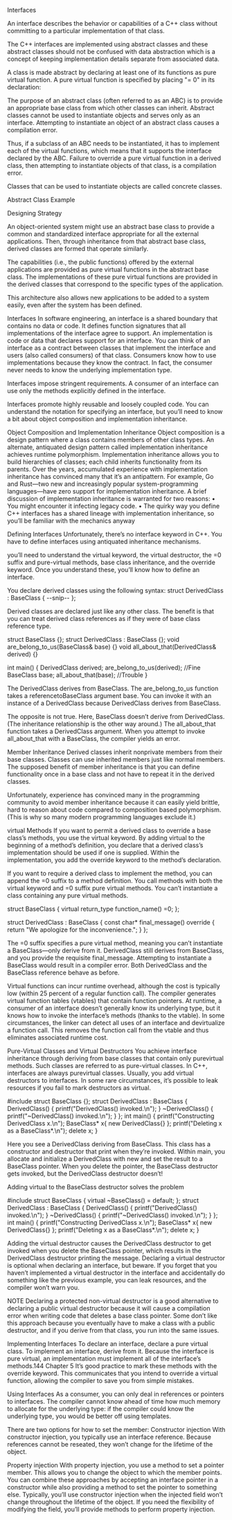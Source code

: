 Interfaces

An interface describes the behavior or capabilities of a C++ class without committing to a particular implementation of that class.

The C++ interfaces are implemented using abstract classes and these abstract classes should not be confused with data abstraction which is a concept of keeping implementation details separate from associated data.

A class is made abstract by declaring at least one of its functions as pure virtual function. A pure virtual function is specified by placing "= 0" in its declaration:

The purpose of an abstract class (often referred to as an ABC) is to provide an appropriate base class from which other classes can inherit. Abstract classes cannot be used to instantiate objects and serves only as an interface. Attempting to instantiate an object of an abstract class causes a compilation error.

Thus, if a subclass of an ABC needs to be instantiated, it has to implement each of the virtual functions, which means that it supports the interface declared by the ABC. Failure to override a pure virtual function in a derived class, then attempting to instantiate objects of that class, is a compilation error.

Classes that can be used to instantiate objects are called concrete classes.

Abstract Class Example

Designing Strategy

An object-oriented system might use an abstract base class to provide a common and standardized interface appropriate for all the external applications. Then, through inheritance from that abstract base class, derived classes are formed that operate similarly.

The capabilities (i.e., the public functions) offered by the external applications are provided as pure virtual functions in the abstract base class. The implementations of these pure virtual functions are provided in the derived classes that correspond to the specific types of the application.

This architecture also allows new applications to be added to a system easily, even after the system has been defined.














Interfaces
In software engineering, an interface is a shared boundary that contains no
data or code. It defines function signatures that all implementations of the
interface agree to support. An implementation is code or data that declares
support for an interface. You can think of an interface as a contract between
classes that implement the interface and users (also called consumers) of that
class.
Consumers know how to use implementations because they know
the contract. In fact, the consumer never needs to know the underlying
implementation type.

Interfaces impose stringent requirements. A consumer of an interface
can use only the methods explicitly defined in the interface.

Interfaces promote highly reusable and loosely coupled code. You can
understand the notation for specifying an interface, but you’ll need to
know a bit about object composition and implementation inheritance.

Object Composition and Implementation Inheritance
Object composition is a design pattern where a class contains members of
other class types. An alternate, antiquated design pattern called implementation inheritance achieves runtime polymorphism. Implementation
inheritance allows you to build hierarchies of classes; each child inherits
functionality from its parents. Over the years, accumulated experience
with implementation inheritance has convinced many that it’s an antipattern. For example, Go and Rust—two new and increasingly popular
system­-programming languages—have zero support for implementation
inheritance. A brief discussion of implementation inheritance is warranted
for two reasons:
•	 You might encounter it infecting legacy code.
•	 The quirky way you define C++ interfaces has a shared lineage with
implementation inheritance, so you’ll be familiar with the mechanics
anyway

Defining Interfaces
Unfortunately, there’s no interface keyword in C++. You have to define
interfaces using antiquated inheritance mechanisms.

you’ll need to understand the virtual keyword, the virtual destructor, the =0 suffix and pure-­virtual methods, base class inheritance, and the override keyword.
Once you understand these, you’ll know how to define an interface.


You declare derived classes using the following syntax:
struct DerivedClass : BaseClass {
--snip--
};

Derived classes are declared just like any other class. The benefit is
that you can treat derived class references as if they were of base class reference type.

struct BaseClass {};
struct DerivedClass : BaseClass {};
void are_belong_to_us(BaseClass& base) {}
void all_about_that(DerivedClass& derived) {}

int main() {
  DerivedClass derived;
  are_belong_to_us(derived);  //Fine
  BaseClass base;
all_about_that(base);         //Trouble
}

The DerivedClass derives from BaseClass. The are_belong_to_us function takes a reference­to­BaseClass argument base. You can invoke it with an instance of a DerivedClass because DerivedClass derives from BaseClass.

The opposite is not true.
Here, BaseClass doesn’t derive from DerivedClass. (The inheritance
relationship is the other way around.) The all_about_that function takes a
DerivedClass argument. When you attempt to invoke all_about_that with a
BaseClass, the compiler yields an error.


Member Inheritance
Derived classes inherit non­private members from their base classes. Classes
can use inherited members just like normal members. The supposed benefit of member inheritance is that you can define functionality once in a
base class and not have to repeat it in the derived classes.

Unfortunately, experience has convinced many in the programming community to avoid member inheritance because it can easily yield brittle, hard­ to­ reason ­about code compared to composition ­based polymorphism. (This is why so many
modern programming languages exclude it.)


virtual Methods
If you want to permit a derived class to override a base class’s methods, you
use the virtual keyword. By adding virtual to the beginning of a method’s definition, you declare that a derived class’s implementation should be used if one is supplied. Within the implementation, you add the override keyword to the
method’s declaration.

If you want to require a derived class to implement the method, you can
append the =0 suffix to a method definition. You call methods with both
the virtual keyword and =0 suffix pure virtual methods. You can’t instantiate a class containing any pure virtual methods.

struct BaseClass {
  virtual return_type function_name() =0;
};

struct DerivedClass : BaseClass {
  const char* final_message() override
  {
    return "We apologize for the inconvenience.";
  }
};

The =0 suffix specifies a pure virtual method, meaning you can’t
instantiate a BaseClass—only derive from it. DerivedClass still derives from
BaseClass, and you provide the requisite final_message. Attempting to
instantiate a BaseClass would result in a compiler error. Both DerivedClass
and the BaseClass reference behave as before.

Virtual functions can incur runtime overhead, although the cost is typically low (within 25 percent of a regular function call). The compiler generates virtual function tables (vtables) that contain function pointers. At runtime, a consumer of an interface doesn’t generally know its underlying type, but it knows how to invoke the interface’s methods (thanks to the vtable). In some circumstances, the linker can detect all uses of an interface and devirtualize a function call. This removes the function call from the vtable and thus eliminates associated runtime cost.

Pure-Virtual Classes and Virtual Destructors
You achieve interface inheritance through deriving from base classes that
contain only pure­virtual methods. Such classes are referred to as pure-virtual
classes. In C++, interfaces are always pure­virtual classes. Usually, you add
virtual destructors to interfaces. In some rare circumstances, it’s possible to
leak resources if you fail to mark destructors as virtual.

#include <cstdio>
struct BaseClass {};
struct DerivedClass : BaseClass {
DerivedClass() {
printf("DerivedClass() invoked.\n");
}
~DerivedClass() {
printf("~DerivedClass() invoked.\n");
}
};
int main() {
printf("Constructing DerivedClass x.\n");
BaseClass* x{ new DerivedClass{} };
printf("Deleting x as a BaseClass*.\n");
delete x;
}

Here you see a DerivedClass deriving from BaseClass. This class has a
constructor and destructor that print when they’re invoked. Within main, you allocate and initialize a DerivedClass with new and set the result to a BaseClass pointer. When you delete the pointer, the BaseClass destructor
gets invoked, but the DerivedClass destructor doesn’t!

Adding virtual to the BaseClass destructor solves the problem

#include <cstdio>
struct BaseClass {
virtual ~BaseClass() = default;
};
struct DerivedClass : BaseClass {
DerivedClass() {
printf("DerivedClass() invoked.\n");
}
~DerivedClass() {
printf("~DerivedClass() invoked.\n");
}
};
int main() {
printf("Constructing DerivedClass x.\n");
BaseClass* x{ new DerivedClass{} };
printf("Deleting x as a BaseClass*.\n");
delete x;
}

Adding the virtual destructor causes the DerivedClass destructor to
get invoked when you delete the BaseClass pointer, which results in the
DerivedClass destructor printing the message.
Declaring a virtual destructor is optional when declaring an interface,
but beware. If you forget that you haven’t implemented a virtual destructor
in the interface and accidentally do something like the previous example, you can leak resources, and the compiler won’t warn you.

NOTE
Declaring a protected non-virtual destructor is a good alternative to declaring a public virtual destructor because it will cause a compilation error when writing code that deletes a base class pointer. Some don’t like this approach because you eventually have to make a class with a public destructor, and if you derive from that class, you run into the same issues.

Implementing Interfaces
To declare an interface, declare a pure virtual class. To implement an interface, derive from it. Because the interface is pure virtual, an implementation must implement all of the interface’s methods.144 Chapter 5
It’s good practice to mark these methods with the override keyword.
This communicates that you intend to override a virtual function, allowing
the compiler to save you from simple mistakes.




Using Interfaces
As a consumer, you can only deal in references or pointers to interfaces.
The compiler cannot know ahead of time how much memory to allocate for
the underlying type: if the compiler could know the underlying type, you
would be better off using templates.

There are two options for how to set the member:
Constructor injection With constructor injection, you typically use an
interface reference. Because references cannot be reseated, they won’t
change for the lifetime of the object.

Property injection With property injection, you use a method to set
a pointer member. This allows you to change the object to which the
member points.
You can combine these approaches by accepting an interface pointer
in a constructor while also providing a method to set the pointer to something else.
Typically, you’ll use constructor injection when the injected field won’t
change throughout the lifetime of the object. If you need the flexibility of
modifying the field, you’ll provide methods to perform property injection.
